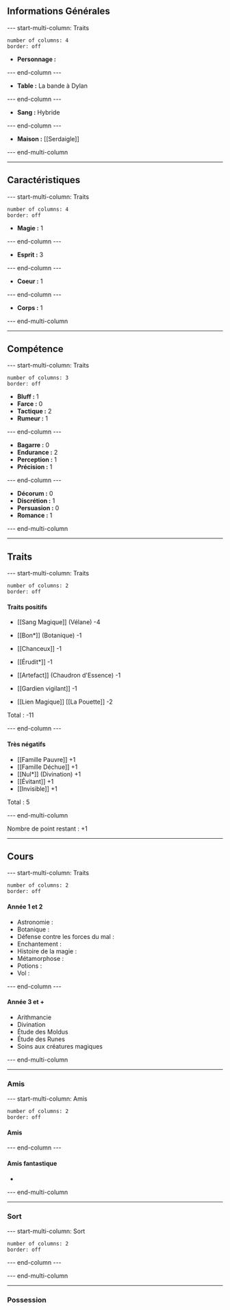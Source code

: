 ## Informations Générales
--- start-multi-column: Traits
```column-settings  
number of columns: 4
border: off
```

- **Personnage :**
	

--- end-column ---

- **Table :**
	La bande à Dylan

--- end-column ---

- **Sang :**
	Hybride

--- end-column ---

- **Maison :**
	[[Serdaigle]]

--- end-multi-column

---
## Caractéristiques
--- start-multi-column: Traits
```column-settings  
number of columns: 4
border: off
```

- **Magie :** 1

--- end-column ---

- **Esprit :** 3

--- end-column ---

- **Coeur :** 1

--- end-column ---

- **Corps :** 1

--- end-multi-column

---
## Compétence
--- start-multi-column: Traits
```column-settings  
number of columns: 3
border: off
```

- **Bluff :** 1
- **Farce :** 0
- **Tactique :** 2
- **Rumeur :** 1

--- end-column ---

- **Bagarre :** 0
- **Endurance :** 2
- **Perception :** 1
- **Précision :** 1

--- end-column ---

- **Décorum :** 0
- **Discrétion :** 1
- **Persuasion :** 0
- **Romance :** 1

--- end-multi-column

---
## Traits
--- start-multi-column: Traits
```column-settings  
number of columns: 2
border: off
```

#### Traits positifs
- [[Sang Magique]] (Vélane) -4
- [[Bon*]] (Botanique) -1
- [[Chanceux]] -1
- [[Érudit*]] -1
- [[Artefact]] (Chaudron d'Essence) -1
- [[Gardien vigilant]] -1


- [[Lien Magique]] [[La Pouette]] -2

Total : -11

--- end-column ---

#### Très négatifs
- [[Famille Pauvre]] +1
- [[Famille Déchue]] +1
- [[Nul*]] (Divination) +1
- [[Évitant]] +1
- [[Invisible]] +1

Total : 5

--- end-multi-column

Nombre de point restant : +1

---
## Cours
--- start-multi-column: Traits
```column-settings  
number of columns: 2
border: off
```

#### Année 1 et 2
- Astronomie :
- Botanique :
- Défense contre les forces du mal :
- Enchantement :
- Histoire de la magie :
- Métamorphose :
- Potions :
- Vol :

--- end-column ---

#### Année 3 et +
- Arithmancie
- Divination
- Étude des Moldus
- Étude des Runes
- Soins aux créatures magiques

--- end-multi-column

---
### Amis
--- start-multi-column: Amis
```column-settings  
number of columns: 2
border: off
```

#### Amis


--- end-column ---

#### Amis fantastique
- 

--- end-multi-column

---
### Sort
--- start-multi-column: Sort
```column-settings  
number of columns: 2
border: off
```


--- end-column ---



--- end-multi-column

---
### Possession